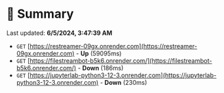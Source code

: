 # 📖 Summary
Last updated: **6/5/2024, 3:47:39 AM**

- `GET` [https://restreamer-09gx.onrender.com](https://restreamer-09gx.onrender.com) - **Up** (59095ms)
- `GET` [https://filestreambot-b5k6.onrender.com/](https://filestreambot-b5k6.onrender.com/) - **Down** (186ms)
- `GET` [https://jupyterlab-python3-12-3.onrender.com](https://jupyterlab-python3-12-3.onrender.com) - **Down** (230ms)
